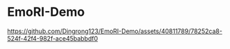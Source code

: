 # EmoRI-Demo



https://github.com/Dingrong123/EmoRI-Demo/assets/40811789/78252ca8-524f-42f4-982f-ace45babbdf0

